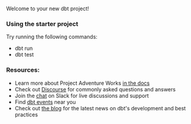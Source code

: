 Welcome to your new dbt project!

### Using the starter project

Try running the following commands:
- dbt run
- dbt test


### Resources:
- Learn more about Project Adventure Works [in the docs](https://cloud.getdbt.com/accounts/34088/develop/502490/docs/index.html#!/source_list/erpadventureworks20211028)
- Check out [Discourse](https://discourse.getdbt.com/) for commonly asked questions and answers
- Join the [chat](http://slack.getdbt.com/) on Slack for live discussions and support
- Find [dbt events](https://events.getdbt.com) near you
- Check out [the blog](https://blog.getdbt.com/) for the latest news on dbt's development and best practices

